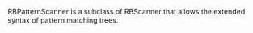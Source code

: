 RBPatternScanner is a subclass of RBScanner that allows the extended syntax of pattern matching trees.
